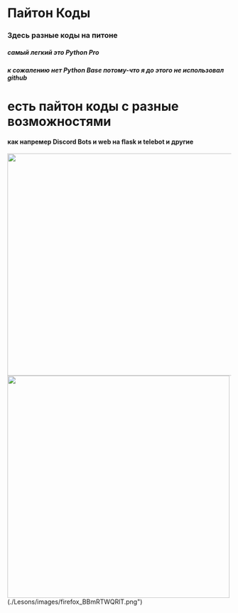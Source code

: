 # Пайтон Коды
### Здесь разные коды на питоне
##### самый легкий это Python Pro
##### к сожалению нет Python Base потому-что я до этого не использовал github

# есть пайтон коды с разные возможностями
#### как напремер **Discord Bots** и **web на flask** и **telebot** и другие
<img src="https://github.com/Frozn11/progect/blob/main/Lesons/images/Discord_6NkYeqQNQw.png" width="550" height="500" /> <img src="https://github.com/Frozn11/progect/blob/main/Lesons/images/Telegram_HaNFdiY6Qf.png" width="500" height="500" />
(./Lesons/images/firefox_BBmRTWQRlT.png")


